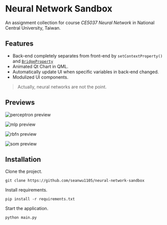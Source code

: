 # Neural Network Sandbox

An assignment collection for course _CE5037 Neural Network_ in National Central University, Taiwan.

## Features

* Back-end completely separates from front-end by `setContextProperty()` and [`BridgeProperty`](./nn_sandbox/bridges/bridge.py)
* Animated Qt Chart in QML.
* Automatically update UI when specific variables in back-end changed.
* Modulized UI components.

> Actually, neural networks are not the point.

## Previews

![perceptron preview](https://i.imgur.com/47GYvuU.gif)

![mlp preview](https://i.imgur.com/bl2NqJr.gif)

![rbfn preview](https://i.imgur.com/PFyYhwb.gif)

![som preview](https://i.imgur.com/7bMjisg.jpg)

## Installation

Clone the project.

``` shell
git clone https://github.com/seanwu1105/neural-network-sandbox
```

Install requirements.

``` shell
pip install -r requirements.txt
```

Start the application.

``` shell
python main.py
```
